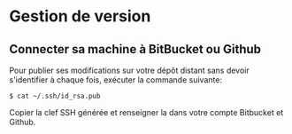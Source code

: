 # Gestion de version

## Connecter sa machine à BitBucket ou Github
Pour publier ses modifications sur votre dépôt distant sans devoir s'identifier à chaque fois, exécuter la commande suivante:

```$ cat ~/.ssh/id_rsa.pub```

Copier la clef SSH générée et renseigner la dans votre compte Bitbucket et Github.